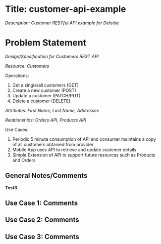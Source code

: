 # Title: customer-api-example
*Description: Customer RESTful API example for Deloitte*

# Problem Statement

*Design/Specification for Customers REST API*

*Resource: Customers*

Operations: 
1. Get a single/all customers (GET) 
2. Create a new customer (POST) 
3. Update a customer (PATCH/PUT) 
4. Delete a customer (DELETE) 

*Attributes: First Name, Last Name, Addresses*

*Relationships: Orders API, Products API*

Use Cases: 
1. Periodic 5 minute consumption of API and consumer maintains a copy of all customers obtained from provider 
2. Mobile App uses API to retrieve and update customer details 
3. Simple Extension of API to support future resources such as Products and Orders

## General Notes/Comments

**Test3**

## Use Case 1: Comments

## Use Case 2: Comments

## Use Case 3: Comments
